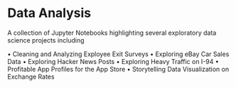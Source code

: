 # Data Analysis
 A collection of Jupyter Notebooks highlighting several exploratory data science projects including 
 
• Cleaning and Analyzing Exployee Exit Surveys
• Exploring eBay Car Sales Data
• Exploring Hacker News Posts
• Exploring Heavy Traffic on I-94
• Profitable App Profiles for the App Store
• Storytelling Data Visualization on Exchange Rates
